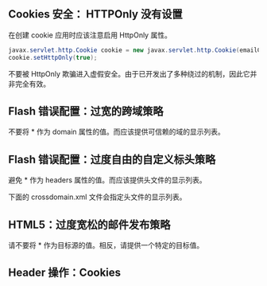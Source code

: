 ## Cookies 安全： HTTPOnly 没有设置

在创建 cookie 应用时应该注意启用 HttpOnly 属性。

```java
javax.servlet.http.Cookie cookie = new javax.servlet.http.Cookie(emailCookie; email);
cookie.setHttpOnly(true);
```

不要被 HttpOnly 欺骗进入虚假安全。由于已开发出了多种绕过的机制，因此它并非完全有效。

## Flash 错误配置：过宽的跨域策略

不要将 * 作为 domain 属性的值。而应该提供可信赖的域的显示列表。

## Flash 错误配置：过度自由的自定义标头策略

避免 * 作为 headers 属性的值。而应该提供头文件的显示列表。

下面的 crossdomain.xml 文件会指定头文件的显示列表。


## HTML5：过度宽松的邮件发布策略

请不要将 * 作为目标源的值。相反，请提供一个特定的目标值。

## Header 操作：Cookies
